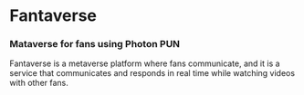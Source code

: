# Fantaverse
### Mataverse for fans using Photon PUN 

Fantaverse is a metaverse platform where fans communicate, and it is a service that communicates and responds in real time while watching videos with other fans.

